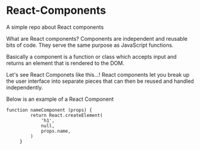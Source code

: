 # React-Components

A simple repo about React components

What are React components? Components are independent and reusable bits of code. They serve the same purpose as JavaScript functions.

Basically a component is a function or class which accepts input and returns an element that is rendered to the DOM.

Let's see React Componets like this...! React components let you break up the user interface into separate pieces that can then be reused and handled independently.

Below is an example of a React Component

  ````
  function nameComponent (props) {
           return React.createElement(
               'h1',
               null,
               props.name,
           )
       }
       
   ````    
